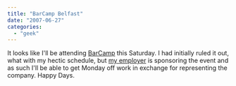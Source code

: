 ```yaml
---
title: "BarCamp Belfast"
date: "2007-06-27"
categories: 
  - "geek"
---
```


It looks like I'll be attending [BarCamp](http://www.barcamp.org/BarCampBelfast) this Saturday. I had initially ruled it out, what with my hectic schedule, but [my employer](http://mac-sys.co.uk/) is sponsoring the event and as such I'll be able to get Monday off work in exchange for representing the company. Happy Days.

